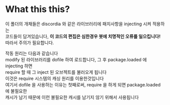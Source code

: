 
# What this this?

이 폴더의 개채들은 discordia 와 같은 라이브러리에 패치사항을 injecting 시켜 적용하는  
코드들이 담겨있습니다, **이 코드의 편집은 심한경우 봇에 치명적인 오류를 일으킵니다!**  
따라서 주의가 필요합니다.  

작동 원리는 다음과 같습니다  
modify 된 라이브러리를 dofile 하여 로드합니다, 그 후 package.loaded 에 injecting 하면  
require 할 때 그 inject 된 오브젝트를 불러오게 됩니다  
이것은 require 시스템의 캐싱 원리를 이용한것입니다  
여기서 dofile 을 사용하는 이유는 첫째로써, require 을 하게 되면 package.loaded 에 불필요한  
캐시가 남기 때문에 이런 불필요한 캐시를 남기지 않기 위해서 사용됩니다  
